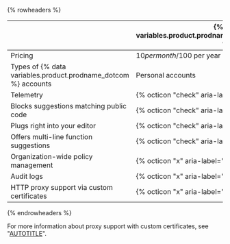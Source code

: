 {% rowheaders %}

| | {% data variables.product.prodname_copilot_individuals_short %} | {% data variables.product.prodname_copilot_business_short %} |
|--- | --- | --- |
| Pricing | $10 per month/$100 per year | $19 per user per month |
| Types of {% data variables.product.prodname_dotcom %} accounts | Personal accounts | Organization or enterprise accounts |
| Telemetry | {% octicon "check" aria-label="Included" %} | {% octicon "x" aria-label="Not included" %} |
| Blocks suggestions matching public code | {% octicon "check" aria-label="Included" %} | {% octicon "check" aria-label="Included" %} |
| Plugs right into your editor | {% octicon "check" aria-label="Included" %}                          | {% octicon "check" aria-label="Included" %}                                  |
| Offers multi-line function suggestions  | {% octicon "check" aria-label="Included" %}                          | {% octicon "check" aria-label="Included" %}                                  |
| Organization-wide policy management     | {% octicon "x" aria-label="Not included" %}                          | {% octicon "check" aria-label="Included" %}                                  |
| Audit logs  | {% octicon "x" aria-label="Not included" %} |{% octicon "check" aria-label="Included" %} |
| HTTP proxy support via custom certificates    | {% octicon "x" aria-label="Not included" %}                          | {% octicon "check" aria-label="Included" %}                                  |

{% endrowheaders %}

For more information about proxy support with custom certificates, see "[AUTOTITLE](/copilot/configuring-github-copilot/configuring-network-settings-for-github-copilot)".
